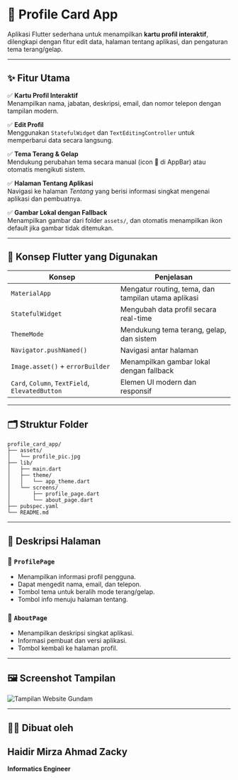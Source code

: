 # 🪪 Profile Card App

Aplikasi Flutter sederhana untuk menampilkan **kartu profil interaktif**, dilengkapi dengan fitur edit data, halaman tentang aplikasi, dan pengaturan tema terang/gelap.

---

## ✨ Fitur Utama

✅ **Kartu Profil Interaktif**  
Menampilkan nama, jabatan, deskripsi, email, dan nomor telepon dengan tampilan modern.

✅ **Edit Profil**  
Menggunakan `StatefulWidget` dan `TextEditingController` untuk memperbarui data secara langsung.

✅ **Tema Terang & Gelap**  
Mendukung perubahan tema secara manual (icon 🌙 di AppBar) atau otomatis mengikuti sistem.

✅ **Halaman Tentang Aplikasi**  
Navigasi ke halaman *Tentang* yang berisi informasi singkat mengenai aplikasi dan pembuatnya.

✅ **Gambar Lokal dengan Fallback**  
Menampilkan gambar dari folder `assets/`, dan otomatis menampilkan ikon default jika gambar tidak ditemukan.

---

## 🧠 Konsep Flutter yang Digunakan

| Konsep | Penjelasan |
|--------|-------------|
| `MaterialApp` | Mengatur routing, tema, dan tampilan utama aplikasi |
| `StatefulWidget` | Mengubah data profil secara real-time |
| `ThemeMode` | Mendukung tema terang, gelap, dan sistem |
| `Navigator.pushNamed()` | Navigasi antar halaman |
| `Image.asset()` + `errorBuilder` | Menampilkan gambar lokal dengan fallback |
| `Card`, `Column`, `TextField`, `ElevatedButton` | Elemen UI modern dan responsif |

---

## 🗂️ Struktur Folder

```
profile_card_app/
├── assets/
│   └── profile_pic.jpg
├── lib/
│   ├── main.dart
│   ├── theme/
│   │   └── app_theme.dart
│   └── screens/
│       ├── profile_page.dart
│       └── about_page.dart
├── pubspec.yaml
└── README.md
```

---

## 📱 Deskripsi Halaman

### 🔹 `ProfilePage`
- Menampilkan informasi profil pengguna.  
- Dapat mengedit nama, email, dan telepon.  
- Tombol tema untuk beralih mode terang/gelap.  
- Tombol info menuju halaman tentang.

### 🔹 `AboutPage`
- Menampilkan deskripsi singkat aplikasi.  
- Informasi pembuat dan versi aplikasi.  
- Tombol kembali ke halaman profil.

---

## 🖼️ Screenshot Tampilan
![Tampilan Website Gundam]()

---

## 👨‍💻 Dibuat oleh

**Haidir Mirza Ahmad Zacky**
--
**Informatics Engineer**
